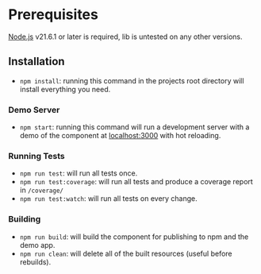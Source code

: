 # Prerequisites
[Node.js](https://nodejs.org/en) v21.6.1 or later is required, lib is untested on any other versions.

## Installation
- `npm install`: running this command in the projects root directory will install everything you need.

### Demo Server
- `npm start`: running this command will run a development server with a demo of the component at [localhost:3000](http://localhost:3000) with hot reloading.

### Running Tests
- `npm run test`: will run all tests once.
- `npm run test:coverage`: will run all tests and produce a coverage report in `/coverage/`
- `npm run test:watch`: will run all tests on every change.

### Building
- `npm run build`: will build the component for publishing to npm and the demo app.
- `npm run clean`: will delete all of the built resources (useful before rebuilds).